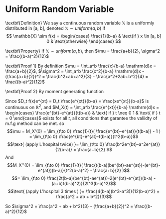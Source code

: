 # Uniform Random Variable

\textbf{Definition} We say a continuous random variable $\mathbb{X}$ is a uniformly distributed in [a, b], denoted $\mathbb{X} \sim uniform(a, b)$ if
$$
 \mathbb{X} \sim f(x) =
  \begin{cases}
   \frac{1}{b-a} & \text{if } x \in [a, b]  
   0       & \text{otherwise}
  \end{cases}
$$ 

\textbf{Property} If $\mathbb{X} \sim uniform(a, b)$, then $\mu = \frac{a+b}{2}, \sigma^2 = \frac{(b-a)^2}{12}$ 

\textbf{Proof 1} By definition
$\mu = \int_a^b \frac{x}{b-a} \mathrm{d}x = \frac{a+b}{2}$,  $\sigma^2 = \int_a^b \frac{x^2}{b-a} \mathrm{d}x - (\frac{a+b}{2})^2 = \frac{b^2+ab+a^2}{3} - \frac{a^2+2ab+b^2}{4} = \frac{(b-a)^2}{12}$ 

\textbf{Proof 2} By moment generating function 

Since $D_t f(x)e^{xt} = D_t \frac{e^{xt}}{b-a} = \frac{xe^{xt}}{b-a}$ is continuous on $\mathbb{R}^2$, and 
$M_X(t) = \int_a^b \frac{e^{xt}}{b-a} \mathrm{d}x = 
\begin{cases}
\frac{e^{bt}-e^{at}}{t(b-a)} & \text{ if } t \neq 0 
1 & \text{ if } t = 0
\end{cases}$ exists for all $t$, all conditions that garantee the valiidty of m.f.g method can be met. 
so
$$\mu = M_X'(0) = \lim_{t\to 0} \frac{1}{t}( \frac{e^{bt}-e^{at}}{t(b-a)} - 1 ) = \lim_{t\to 0} \frac{e^{bt}-e^{at}-t(b-a)}{t^2(b-a)}$$
$$\text{ (apply L'hospital twice) }= \lim_{t\to 0} \frac{b^2e^{bt}-a^2e^{at}}{2(b-a)} = \frac{a+b}{2} $$
And
$$M_X''(0) = \lim_{t\to 0} \frac{1}{t}( \frac{t(b-a)(be^{bt}-ae^{at})-(e^{bt}-e^{at})(b-a)}{t^2(b-a)^2} - \frac{a+b}{2} )$$
$$= \lim_{t\to 0} \frac{2t(b-a)(be^{bt}-ae^{at})-2(e^{bt}-e^{at})(b-a) - (a+b)t(b-a)^2)}{2t^3(b-a)^2}$$
$$\text{ (apply L'hospital 3 times ) }= \frac{4(b-a)(b^3-a^3)}{12(b-a)^2} = \frac{a^2 + ab + b^2}{3}$$

So $\sigma^2 = \frac{a^2 + ab + b^2}{3} - (\frac{a+b}{2})^2 = \frac{(b-a)^2}{12}$

